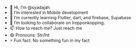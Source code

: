 - 👋 Hi, I’m @syadajah
- 👀 I’m interested in Mobile development
- 🌱 I’m currently learning Flutter, dart, and firebase, Supabase
- 💞️ I’m looking to collaborate on Iropponkopping.
- 📫 How to reach me? Just reach me
- 😄 Pronouns: Str/Int
- ⚡ Fun fact: No something fun in my fact

<!---
syadajah/syadajah is a ✨ special ✨ repository because its `README.md` (this file) appears on your GitHub profile.
You can click the Preview link to take a look at your changes.
--->

